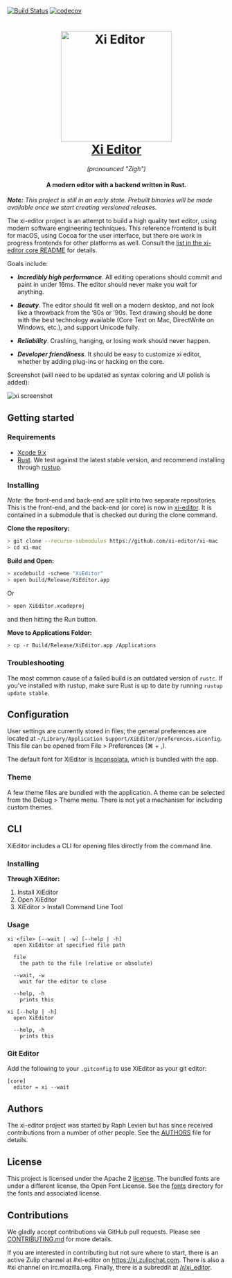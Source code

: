 [![Build Status](https://travis-ci.com/xi-editor/xi-mac.svg?branch=master)](https://travis-ci.com/xi-editor/xi-mac)
[![codecov](https://codecov.io/gh/xi-editor/xi-editor/xi-mac/branch/master/graph/badge.svg)](https://codecov.io/gh/xi-editor/xi-mac)

<h1 align="center">
  <a href="http://xi-editor.io/xi-editor"><img src="icons/xi-editor.png" alt="Xi Editor" width="256" height="256"/></a><br>
  <a href="http://xi-editor.io/xi-editor">Xi Editor</a>
</h1>

<p align="center"><em>(pronounced "Zigh")</em></p>

<h4 align="center">A modern editor with a backend written in Rust.</h4>

***Note:*** *This project is still in an early state. Prebuilt binaries will be made available once we start creating versioned releases.*

The xi-editor project is an attempt to build a high quality text editor,
using modern software engineering techniques. This reference frontend is
built for macOS, using Cocoa for the user interface, but there are work
in progress frontends for other platforms as well. Consult the
[list in the xi-editor core README](https://github.com/xi-editor/xi-editor#frontends)
for details.

Goals include:

* ***Incredibly high performance***. All editing operations should commit and paint
  in under 16ms. The editor should never make you wait for anything.

* ***Beauty***. The editor should fit well on a modern desktop, and not look like a
  throwback from the ’80s or ’90s. Text drawing should be done with the best
  technology available (Core Text on Mac, DirectWrite on Windows, etc.), and
  support Unicode fully.

* ***Reliability***. Crashing, hanging, or losing work should never happen.

* ***Developer friendliness***. It should be easy to customize xi editor, whether
  by adding plug-ins or hacking on the core.

Screenshot (will need to be updated as syntax coloring and UI polish is added):

![xi screenshot](/doc/img/xi-mac-screenshot.png?raw=true)

## Getting started

### Requirements

- [Xcode 9.x](https://developer.apple.com/xcode/)
- [Rust](https://www.rust-lang.org/). We test against the latest stable version,
and recommend installing through [rustup](https://rustup.rs).

### Installing

*Note:* the front-end and back-end are split into two separate repositories. This
is the front-end, and the back-end (or core) is now in
[xi-editor](https://github.com/xi-editor/xi-editor). It is contained in a submodule that is checked out during the clone command.

**Clone the repository:**

```bash
> git clone --recurse-submodules https://github.com/xi-editor/xi-mac
> cd xi-mac
```

**Build and Open:**

```bash
> xcodebuild -scheme "XiEditor"
> open build/Release/XiEditor.app
```

Or

```bash
> open XiEditor.xcodeproj
```

and then hitting the Run button.

**Move to Applications Folder:**

```bash
> cp -r Build/Release/XiEditor.app /Applications
```

### Troubleshooting

The most common cause of a failed build is an outdated version of `rustc`.
If you've installed with rustup, make sure Rust is up to date by running
`rustup update stable`.


## Configuration

User settings are currently stored in files; the general preferences are
located at `~/Library/Application Support/XiEditor/preferences.xiconfig`.
This file can be opened from File > Preferences (⌘ + ,).

The default font for XiEditor is
[Inconsolata](http://levien.com/type/myfonts/inconsolata.html), which
is bundled with the app.


### Theme

A few theme files are bundled with the application. A theme can be selected
from the Debug > Theme menu. There is not yet a mechanism for including
custom themes.


## CLI

XiEditor includes a CLI for opening files directly from the command line.

### Installing

**Through XiEditor:**

1. Install XiEditor
2. Open XiEditor
3. XiEditor > Install Command Line Tool

### Usage

```text
xi <file> [--wait | -w] [--help | -h]
  open XiEditor at specified file path

  file
    the path to the file (relative or absolute)

  --wait, -w
    wait for the editor to close

  --help, -h
    prints this

xi [--help | -h]
  open XiEditor

  --help, -h
    prints this
```

### Git Editor

Add the following to your `.gitconfig` to use XiEditor as your git editor:

```text
[core]
  editor = xi --wait
```

## Authors

The xi-editor project was started by Raph Levien but has since received
contributions from a number of other people. See the [AUTHORS](AUTHORS)
file for details.


## License

This project is licensed under the Apache 2 [license](LICENSE). The bundled fonts are under a
different license, the Open Font License. See the [fonts](fonts) directory for the fonts and associated
license.


## Contributions

We gladly accept contributions via GitHub pull requests. Please see
[CONTRIBUTING.md](CONTRIBUTING.md) for more details.

If you are interested in contributing but not sure where to start, there is an
active Zulip channel at #xi-editor on https://xi.zulipchat.com. There is also
a #xi channel on irc.mozilla.org. Finally, there is a subreddit at
[/r/xi_editor](https://www.reddit.com/r/xi_editor/).
